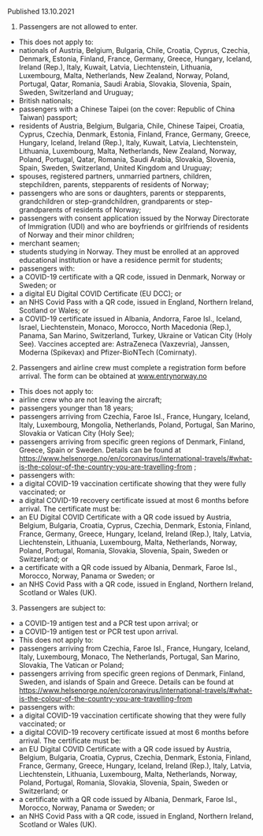 Published 13.10.2021
1. Passengers are not allowed to enter.
- This does not apply to:
- nationals of Austria, Belgium, Bulgaria, Chile, Croatia, Cyprus, Czechia, Denmark, Estonia, Finland, France, Germany, Greece, Hungary, Iceland, Ireland (Rep.), Italy, Kuwait, Latvia, Liechtenstein, Lithuania, Luxembourg, Malta, Netherlands, New Zealand, Norway, Poland, Portugal, Qatar, Romania, Saudi Arabia, Slovakia, Slovenia, Spain, Sweden, Switzerland and Uruguay;
- British nationals;
- passengers with a Chinese Taipei (on the cover: Republic of China Taiwan) passport;
- residents of Austria, Belgium, Bulgaria, Chile, Chinese Taipei, Croatia, Cyprus, Czechia, Denmark, Estonia, Finland, France, Germany, Greece, Hungary, Iceland, Ireland (Rep.), Italy, Kuwait, Latvia, Liechtenstein, Lithuania, Luxembourg, Malta, Netherlands, New Zealand, Norway, Poland, Portugal, Qatar, Romania, Saudi Arabia, Slovakia, Slovenia, Spain, Sweden, Switzerland, United Kingdom and Uruguay;
- spouses, registered partners, unmarried partners, children, stepchildren, parents, stepparents of residents of Norway;
- passengers who are sons or daughters, parents or stepparents, grandchildren or step-grandchildren, grandparents or step-grandparents of residents of Norway;
- passengers with consent application issued by the Norway Directorate of Immigration (UDI) and who are boyfriends or girlfriends of residents of Norway and their minor children;
- merchant seamen;
- students studying in Norway. They must be enrolled at an approved educational institution or have a residence permit for students;
- passengers with:
- a COVID-19 certificate with a QR code, issued in Denmark, Norway or Sweden; or
- a digital EU Digital COVID Certificate (EU DCC); or
- an NHS Covid Pass with a QR code, issued in England, Northern Ireland, Scotland or Wales; or
- a COVID-19 certificate issued in Albania, Andorra, Faroe Isl., Iceland, Israel, Liechtenstein, Monaco, Morocco, North Macedonia (Rep.), Panama, San Marino, Switzerland, Turkey, Ukraine or Vatican City (Holy See). Vaccines accepted are: AstraZeneca (Vaxzevria), Janssen, Moderna (Spikevax) and Pfizer-BioNTech (Comirnaty).
2. Passengers and airline crew must complete a registration form before arrival. The form can be obtained at <a href="http://www.entrynorway.no/">www.entrynorway.no</a>
- This does not apply to:
- airline crew who are not leaving the aircraft;
- passengers younger than 18 years;
- passengers arriving from Czechia, Faroe Isl., France, Hungary, Iceland, Italy, Luxembourg, Mongolia, Netherlands, Poland, Portugal, San Marino, Slovakia or Vatican City (Holy See);
- passengers arriving from specific green regions of Denmark, Finland, Greece, Spain or Sweden. Details can be found at <a href="https://www.helsenorge.no/en/coronavirus/international-travels/#what-is-the-colour-of-the-country-you-are-travelling-from">https://www.helsenorge.no/en/coronavirus/international-travels/#what-is-the-colour-of-the-country-you-are-travelling-from</a> ;
- passengers with:
- a digital COVID-19 vaccination certificate showing that they were fully vaccinated; or
- a digital COVID-19 recovery certificate issued at most 6 months before arrival.
The certificate must be:
- an EU Digital COVID Certificate with a QR code issued by Austria, Belgium, Bulgaria, Croatia, Cyprus, Czechia, Denmark, Estonia, Finland, France, Germany, Greece, Hungary, Iceland, Ireland (Rep.), Italy, Latvia, Liechtenstein, Lithuania, Luxembourg, Malta, Netherlands, Norway, Poland, Portugal, Romania, Slovakia, Slovenia, Spain, Sweden or Switzerland; or
- a certificate with a QR code issued by Albania, Denmark, Faroe Isl., Morocco, Norway, Panama or Sweden; or
- an NHS Covid Pass with a QR code, issued in England, Northern Ireland, Scotland or Wales (UK).
3. Passengers are subject to:
- a COVID-19 antigen test and a PCR test upon arrival; or
- a COVID-19 antigen test or PCR test upon arrival.
- This does not apply to:
- passengers arriving from Czechia, Faroe Isl., France, Hungary, Iceland, Italy, Luxembourg, Monaco, The Netherlands, Portugal, San Marino, Slovakia, The Vatican or Poland;
- passengers arriving from specific green regions of Denmark, Finland, Sweden, and islands of Spain and Greece. Details can be found at <a href="https://www.helsenorge.no/en/coronavirus/international-travels/#what-is-the-colour-of-the-country-you-are-travelling-from">https://www.helsenorge.no/en/coronavirus/international-travels/#what-is-the-colour-of-the-country-you-are-travelling-from</a>
- passengers with:
- a digital COVID-19 vaccination certificate showing that they were fully vaccinated; or
- a digital COVID-19 recovery certificate issued at most 6 months before arrival.
The certificate must be:
- an EU Digital COVID Certificate with a QR code issued by Austria, Belgium, Bulgaria, Croatia, Cyprus, Czechia, Denmark, Estonia, Finland, France, Germany, Greece, Hungary, Iceland, Ireland (Rep.), Italy, Latvia, Liechtenstein, Lithuania, Luxembourg, Malta, Netherlands, Norway, Poland, Portugal, Romania, Slovakia, Slovenia, Spain, Sweden or Switzerland; or
- a certificate with a QR code issued by Albania, Denmark, Faroe Isl., Morocco, Norway, Panama or Sweden; or
- an NHS Covid Pass with a QR code, issued in England, Northern Ireland, Scotland or Wales (UK).